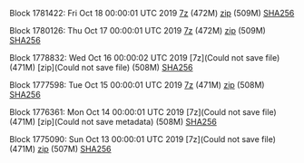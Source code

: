 Block 1781422: Fri Oct 18 00:00:01 UTC 2019 [7z]() (472M) [zip]() (509M) [SHA256]()

Block 1780126: Thu Oct 17 00:00:01 UTC 2019 [7z](https://transfer.sh/6cAol/bootstrap.dat.20191017.7z) (472M) [zip](https://transfer.sh/fjcbu/bootstrap.dat.20191017.zip) (509M) [SHA256](https://transfer.sh/h1l0L/sha256.txt)

Block 1778832: Wed Oct 16 00:00:02 UTC 2019 [7z](Could not save file) (471M) [zip](Could not save file) (508M) [SHA256]()

Block 1777598: Tue Oct 15 00:00:01 UTC 2019 [7z]() (471M) [zip]() (508M) [SHA256]()

Block 1776361: Mon Oct 14 00:00:01 UTC 2019 [7z](Could not save file) (471M) [zip](Could not save metadata) (508M) [SHA256](https://transfer.sh/ebWQu/sha256.txt)

Block 1775090: Sun Oct 13 00:00:01 UTC 2019 [7z](Could not save file) (471M) [zip]() (507M) [SHA256]()
